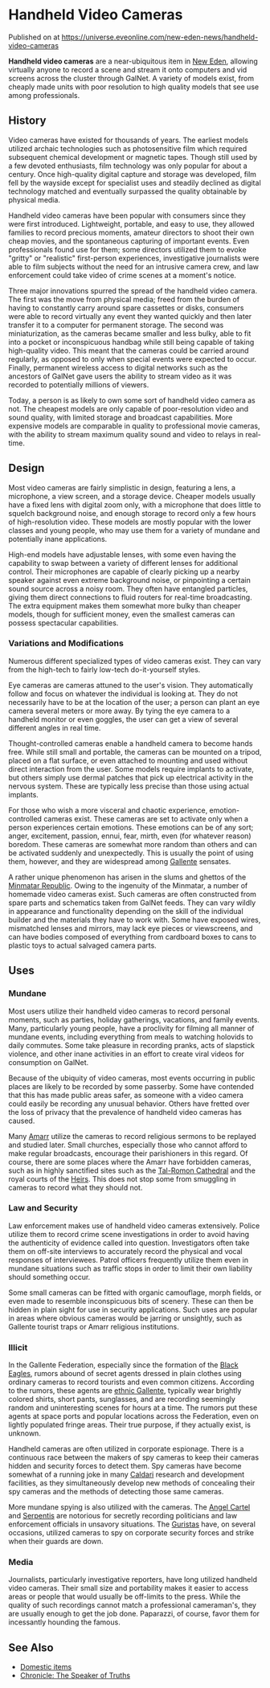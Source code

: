 # Handheld Video Cameras
Published on  at https://universe.eveonline.com/new-eden-news/handheld-video-cameras

**Handheld video cameras** are a near-ubiquitous item in [New Eden](5m9PDmbyzmRXdP1vvQETRk), allowing virtually anyone to
record a scene and stream it onto computers and vid screens across the cluster through GalNet. A variety of models exist, from cheaply made units with poor resolution to high quality models that see use among professionals.

History
-------

Video cameras have existed for thousands of years. The earliest models
utilized archaic technologies such as photosensitive film which required
subsequent chemical development or magnetic tapes. Though still used by
a few devoted enthusiasts, film technology was only popular for about a
century. Once high-quality digital capture and storage was developed,
film fell by the wayside except for specialist uses and steadily
declined as digital technology matched and eventually surpassed the
quality obtainable by physical media.

Handheld video cameras have been popular with consumers since they were
first introduced. Lightweight, portable, and easy to use, they allowed
families to record precious moments, amateur directors to shoot their
own cheap movies, and the spontaneous capturing of important events.
Even professionals found use for them; some directors utilized them to
evoke "gritty" or "realistic" first-person experiences, investigative
journalists were able to film subjects without the need for an intrusive
camera crew, and law enforcement could take video of crime scenes at a
moment's notice.

Three major innovations spurred the spread of the handheld video camera.
The first was the move from physical media; freed from the burden of
having to constantly carry around spare cassettes or disks, consumers
were able to record virtually any event they wanted quickly and then
later transfer it to a computer for permanent storage. The second was
miniaturization, as the cameras became smaller and less bulky, able to
fit into a pocket or inconspicuous handbag while still being capable of
taking high-quality video. This meant that the cameras could be carried
around regularly, as opposed to only when special events were expected
to occur. Finally, permanent wireless access to digital networks such as
the ancestors of GalNet gave users the ability to stream video as it was
recorded to potentially millions of viewers.

Today, a person is as likely to own some sort of handheld video camera
as not. The cheapest models are only capable of poor-resolution video
and sound quality, with limited storage and broadcast capabilities. More
expensive models are comparable in quality to professional movie
cameras, with the ability to stream maximum quality sound and video to
relays in real-time.

Design
------

Most video cameras are fairly simplistic in design, featuring a lens, a
microphone, a view screen, and a storage device. Cheaper models usually
have a fixed lens with digital zoom only, with a microphone that does
little to squelch background noise, and enough storage to record only a
few hours of high-resolution video. These models are mostly popular with
the lower classes and young people, who may use them for a variety of
mundane and potentially inane applications.

High-end models have adjustable lenses, with some even having the
capability to swap between a variety of different lenses for additional
control. Their microphones are capable of clearly picking up a nearby
speaker against even extreme background noise, or pinpointing a certain
sound source across a noisy room. They often have entangled particles,
giving them direct connections to fluid routers for real-time
broadcasting. The extra equipment makes them somewhat more bulky than
cheaper models, though for sufficient money, even the smallest cameras
can possess spectacular capabilities.

### Variations and Modifications

Numerous different specialized types of video cameras exist. They can
vary from the high-tech to fairly low-tech do-it-yourself styles.

Eye cameras are cameras attuned to the user's vision. They automatically
follow and focus on whatever the individual is looking at. They do not
necessarily have to be at the location of the user; a person can plant
an eye camera several meters or more away. By tying the eye camera to a
handheld monitor or even goggles, the user can get a view of several
different angles in real time.

Thought-controlled cameras enable a handheld camera to become hands
free. While still small and portable, the cameras can be mounted on a
tripod, placed on a flat surface, or even attached to mounting and used
without direct interaction from the user. Some models require implants
to activate, but others simply use dermal patches that pick up
electrical activity in the nervous system. These are typically less
precise than those using actual implants.

For those who wish a more visceral and chaotic experience,
emotion-controlled cameras exist. These cameras are set to activate only
when a person experiences certain emotions. These emotions can be of any
sort; anger, excitement, passion, ennui, fear, mirth, even (for whatever
reason) boredom. These cameras are somewhat more random than others and
can be activated suddenly and unexpectedly. This is usually the point of
using them, however, and they are widespread among
[Gallente](4bufc5OaK80rlo20Pez6gK) sensates.

A rather unique phenomenon has arisen in the slums and ghettos of the
[Minmatar Republic](1rpu7pfwTPVznAczjw2pOp). Owing to the
ingenuity of the Minmatar, a number of homemade video cameras exist.
Such cameras are often constructed from spare parts and schematics taken
from GalNet feeds. They can vary wildly in appearance and functionality
depending on the skill of the individual builder and the materials they
have to work with. Some have exposed wires, mismatched lenses and
mirrors, may lack eye pieces or viewscreens, and can have bodies
composed of everything from cardboard boxes to cans to plastic toys to
actual salvaged camera parts.

Uses
----

### Mundane

Most users utilize their handheld video cameras to record personal
moments, such as parties, holiday gatherings, vacations, and family
events. Many, particularly young people, have a proclivity for filming
all manner of mundane events, including everything from meals to
watching holovids to daily commutes. Some take pleasure in recording
pranks, acts of slapstick violence, and other inane activities in an
effort to create viral videos for consumption on GalNet.

Because of the ubiquity of video cameras, most events occurring in
public places are likely to be recorded by some passerby. Some have
contended that this has made public areas safer, as someone with a video
camera could easily be recording any unusual behavior. Others have
fretted over the loss of privacy that the prevalence of handheld video
cameras has caused.

Many [Amarr](6BPFRy27fN4LnYlIyzvEwo) utilize the cameras to record religious
sermons to be replayed and studied later. Small churches, especially
those who cannot afford to make regular broadcasts, encourage their
parishioners in this regard. Of course, there are some places where the
Amarr have forbidden cameras, such as in highly sanctified sites such as
the [Tal-Romon Cathedral](sQa3CgriPhcdRyu5wArOb) and the royal
courts of the [Heirs](54zoGW31RF0k0QF9KkOBjh). This does not stop some
from smuggling in cameras to record what they should not.

### Law and Security

Law enforcement makes use of handheld video cameras extensively. Police
utilize them to record crime scene investigations in order to avoid
having the authenticity of evidence called into question. Investigators
often take them on off-site interviews to accurately record the physical
and vocal responses of interviewees. Patrol officers frequently utilize
them even in mundane situations such as traffic stops in order to limit
their own liability should something occur.

Some small cameras can be fitted with organic camouflage, morph fields,
or even made to resemble inconspicuous bits of scenery. These can then
be hidden in plain sight for use in security applications. Such uses are
popular in areas where obvious cameras would be jarring or unsightly,
such as Gallente tourist traps or Amarr religious institutions.

### Illicit

In the Gallente Federation, especially since the formation of the [Black Eagles](6eVk3icIk4UHf5Uh799xDN), rumors abound of secret agents dressed
in plain clothes using ordinary cameras to record tourists and even
common citizens. According to the rumors, these agents are
[ethnic Gallente](3EpC4caJJoKabd5hUdGASf), typically wear brightly
colored shirts, short pants, sunglasses, and are recording seemingly
random and uninteresting scenes for hours at a time. The rumors put
these agents at space ports and popular locations across the Federation,
even on lightly populated fringe areas. Their true purpose, if they
actually exist, is unknown.

Handheld cameras are often utilized in corporate espionage. There is a
continuous race between the makers of spy cameras to keep their cameras
hidden and security forces to detect them. Spy cameras have become
somewhat of a running joke in many [Caldari](7unGNsrMFwIWXMMbrM2jfy)
research and development facilities, as they simultaneously develop new
methods of concealing their spy cameras and the methods of detecting
those same cameras.

More mundane spying is also utilized with the cameras. The [Angel Cartel](3p6aB4GMbVdMUEVYOb3kF0) and [Serpentis](3igWGHqQJXyJoUnM2XgGJC)
are notorious for secretly recording politicians and law enforcement
officials in unsavory situations. The [Guristas](55L861YhB1ZfaAST6ZbhdO)
have, on several occasions, utilized cameras to spy on corporate
security forces and strike when their guards are down.

### Media

Journalists, particularly investigative reporters, have long utilized
handheld video cameras. Their small size and portability makes it easier
to access areas or people that would usually be off-limits to the press.
While the quality of such recordings cannot match a professional
cameraman's, they are usually enough to get the job done. Paparazzi, of
course, favor them for incessantly hounding the famous.

See Also
--------

-   [Domestic items](1atx3NGYkl3oP5JiEa1ShQ#domestic)
-   [Chronicle: The Speaker of Truths](2O47ZdRbnohMLKgDhmLJGk)
